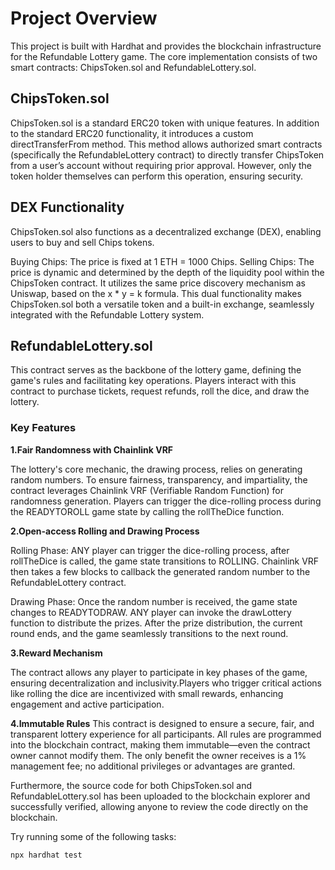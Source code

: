 # Project Overview

This project is built with Hardhat and provides the blockchain infrastructure for the Refundable Lottery game. The core implementation consists of two smart contracts: ChipsToken.sol and RefundableLottery.sol.

## ChipsToken.sol

ChipsToken.sol is a standard ERC20 token with unique features. In addition to the standard ERC20 functionality, it introduces a custom directTransferFrom method. This method allows authorized smart contracts (specifically the RefundableLottery contract) to directly transfer ChipsToken from a user’s account without requiring prior approval. However, only the token holder themselves can perform this operation, ensuring security.

## DEX Functionality

ChipsToken.sol also functions as a decentralized exchange (DEX), enabling users to buy and sell Chips tokens.

Buying Chips: The price is fixed at 1 ETH = 1000 Chips.
Selling Chips: The price is dynamic and determined by the depth of the liquidity pool within the ChipsToken contract. It utilizes the same price discovery mechanism as Uniswap, based on the x * y = k formula.
This dual functionality makes ChipsToken.sol both a versatile token and a built-in exchange, seamlessly integrated with the Refundable Lottery system.

## RefundableLottery.sol
This contract serves as the backbone of the lottery game, defining the game's rules and facilitating key operations. Players interact with this contract to purchase tickets, request refunds, roll the dice, and draw the lottery.

### Key Features

**1.Fair Randomness with Chainlink VRF**

The lottery's core mechanic, the drawing process, relies on generating random numbers. To ensure fairness, transparency, and impartiality, the contract leverages Chainlink VRF (Verifiable Random Function) for randomness generation.
Players can trigger the dice-rolling process during the READYTOROLL game state by calling the rollTheDice function. 

**2.Open-access Rolling and Drawing Process**

Rolling Phase: ANY player can trigger the dice-rolling process, after rollTheDice is called, the game state transitions to ROLLING.
Chainlink VRF then takes a few blocks to callback the generated random number to the RefundableLottery contract.

Drawing Phase: Once the random number is received, the game state changes to READYTODRAW.
ANY player can invoke the drawLottery function to distribute the prizes.
After the prize distribution, the current round ends, and the game seamlessly transitions to the next round.

**3.Reward Mechanism** 

The contract allows any player to participate in key phases of the game, ensuring decentralization and inclusivity.Players who trigger critical actions like rolling the dice are incentivized with small rewards, enhancing engagement and active participation.

**4.Immutable Rules**
This contract is designed to ensure a secure, fair, and transparent lottery experience for all participants. All rules are programmed into the blockchain contract, making them immutable—even the contract owner cannot modify them. The only benefit the owner receives is a 1% management fee; no additional privileges or advantages are granted.

Furthermore, the source code for both ChipsToken.sol and RefundableLottery.sol has been uploaded to the blockchain explorer and successfully verified, allowing anyone to review the code directly on the blockchain.

Try running some of the following tasks:
```shell
npx hardhat test
```
